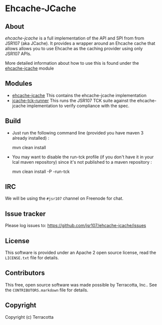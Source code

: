Ehcache-JCache
==============

About
-----

*ehcache-jcache* is a full implementation of the API and SPI from from JSR107 (aka JCache). It provides a wrapper around an Ehcache cache
that allows allows you to use Ehcache as the caching provider using only JSR107 APIs.

More detailed information about how to use this is found under the [ehcache-jcache](https://github.com/jsr107/ehcache-jcache/tree/master/ehcache-jcache) 
module

Modules
--------------------
* [ehcache-jcache](https://github.com/jsr107/ehcache-jcache/tree/master/ehcache-jcache)
  This contains the ehcache-jcache implementation
* [jcache-tck-runner](https://github.com/jsr107/ehcache-jcache/tree/master/ehcache-jcache/jcache-tck-runner/)
  This runs the JSR107 TCK suite against the ehcache-jcache implementation to verify compliance with the spec.


Build
--------------------
* Just run the following command line (provided you have maven 3 already installed) :

    mvn clean install


* You may want to disable the run-tck profile (if you don't have it in your lcal maven repository) since it's not published to a maven repository :

    mvn clean install -P -run-tck


IRC
---

We will be using the `#jsr107` channel on Freenode for chat.


Issue tracker
-------------

Please log issues to: <https://github.com/jsr107/ehcache-jcache/issues>


License
-------

This software is provided under an Apache 2 open source license, read the `LICENSE.txt` file for details.


Contributors
------------

This free, open source software was made possible by Terracotta, Inc.. See the `CONTRIBUTORS.markdown` file for details.


Copyright
---------

Copyright (c) Terracotta
